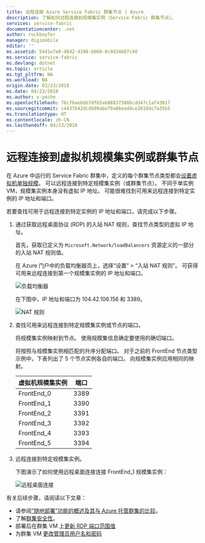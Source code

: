 ```yaml
---
title: 远程连接 Azure Service Fabric 群集节点 | Azure
description: 了解如何远程连接到规模集实例（Service Fabric 群集节点）。
services: service-fabric
documentationcenter: .net
author: rockboyfor
manager: digimobile
editor: ''
ms.assetid: 5441e7e0-d842-4398-b060-8c9d34b07c48
ms.service: service-fabric
ms.devlang: dotnet
ms.topic: article
ms.tgt_pltfrm: NA
ms.workload: NA
origin.date: 03/23/2018
ms.date: 04/23/2018
ms.author: v-yeche
ms.openlocfilehash: 76c76aebbb7dfb5ab88837588bcdd47c1af43017
ms.sourcegitcommit: c4437642dcdb90abe79a86ead4ce2010dc7a35b5
ms.translationtype: HT
ms.contentlocale: zh-CN
ms.lasthandoff: 04/23/2018
---
```

# <a name="remote-connect-to-a-virtual-machine-scale-set-instance-or-a-cluster-node"></a>远程连接到虚拟机规模集实例或群集节点
在 Azure 中运行的 Service Fabric 群集中，定义的每个群集节点类型都会[设置虚拟机单独规模](service-fabric-cluster-nodetypes.md)。  可以远程连接到特定规模集实例（或群集节点）。  不同于单实例 VM，规模集实例本身没有虚拟 IP 地址。 可能很难找到可用来远程连接到特定实例的 IP 地址和端口。

若要查找可用于远程连接到特定实例的 IP 地址和端口，请完成以下步骤。

1. 通过获取远程桌面协议 (RDP) 的入站 NAT 规则，查找节点类型的虚拟 IP 地址。

    首先，获取已定义为 `Microsoft.Network/loadBalancers` 资源定义的一部分的入站 NAT 规则值。

    在 Azure 门户中的负载均衡器页上，选择“设置” > “入站 NAT 规则”。 可获得可用来远程连接到第一个规模集实例的 IP 地址和端口。 

    ![负载均衡器][LBBlade]

    在下图中，IP 地址和端口为 104.42.106.156 和 3389。

    ![NAT 规则][NATRules]

2. 查找可用来远程连接到特定规模集实例或节点的端口。

    将规模集实例映射到节点。 使用规模集信息确定要使用的确切端口。

    将按照与规模集实例相匹配的升序分配端口。 对于之前的 FrontEnd 节点类型示例中，下表列出了 5 个节点实例各自的端口。 向规模集实例应用相同的映射。

    | 虚拟机规模集实例 | **端口** |
    | --- | --- |
    | FrontEnd_0 |3389 |
    | FrontEnd_1 |3390 |
    | FrontEnd_2 |3391 |
    | FrontEnd_3 |3392 |
    | FrontEnd_4 |3393 |
    | FrontEnd_5 |3394 |

3. 远程连接到特定规模集实例。

    下图演示了如何使用远程桌面连接连接 FrontEnd_1 规模集实例：

    ![远程桌面连接][RDP]

有关后续步骤，请阅读以下文章：
* 请参阅[“随地部署”功能的概述及其与 Azure 托管群集的比较](service-fabric-deploy-anywhere.md)。
* 了解[群集安全性](service-fabric-cluster-security.md)。
* 部署后在群集 VM 上[更新 RDP 端口范围值](./scripts/service-fabric-powershell-change-rdp-port-range.md)
* 为群集 VM [更改管理员用户名和密码](./scripts/service-fabric-powershell-change-rdp-user-and-pw.md)

<!--Image references-->
[LBBlade]: ./media/service-fabric-cluster-remote-connect-to-azure-cluster-node/LBBlade.png
[NATRules]: ./media/service-fabric-cluster-remote-connect-to-azure-cluster-node/NATRules.png
[RDP]: ./media/service-fabric-cluster-remote-connect-to-azure-cluster-node/RDP.png
<!-- Update_Description: new articles on service fabric remote connect to azure cluster node -->
<!--ms.date: 04/23/2018-->